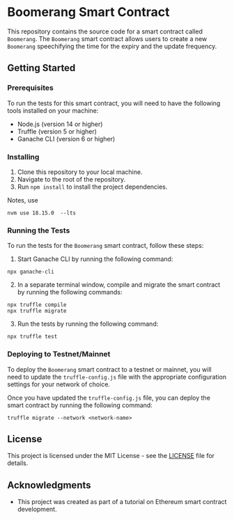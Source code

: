 # Boomerang Smart Contract

This repository contains the source code for a smart contract called `Boomerang`. The `Boomerang` smart contract allows users to create a new `Boomerang` speechifying the time for the expiry and the update frequency.

## Getting Started

### Prerequisites

To run the tests for this smart contract, you will need to have the following tools installed on your machine:

- Node.js (version 14 or higher)
- Truffle (version 5 or higher)
- Ganache CLI (version 6 or higher)

### Installing

1. Clone this repository to your local machine.
2. Navigate to the root of the repository.
3. Run `npm install` to install the project dependencies.


Notes, use 

```
nvm use 18.15.0  --lts 
```


### Running the Tests

To run the tests for the `Boomerang` smart contract, follow these steps:

1. Start Ganache CLI by running the following command:

```npx ganache-cli```

2. In a separate terminal window, compile and migrate the smart contract by running the following commands:

```
npx truffle compile
npx truffle migrate
```

3. Run the tests by running the following command:

```
npx truffle test
```

### Deploying to Testnet/Mainnet

To deploy the `Boomerang` smart contract to a testnet or mainnet, you will need to update the `truffle-config.js` file with the appropriate configuration settings for your network of choice.

Once you have updated the `truffle-config.js` file, you can deploy the smart contract by running the following command:

```truffle migrate --network <network-name>```

## License

This project is licensed under the MIT License - see the [LICENSE](LICENSE) file for details.

## Acknowledgments

- This project was created as part of a tutorial on Ethereum smart contract development.

